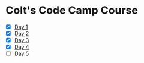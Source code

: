 # Colt's Code Camp Course

- [x] [Day 1](./day01)
- [x] [Day 2](./day02)
- [x] [Day 3](./day03)
- [x] [Day 4](./day04)
- [ ] [Day 5](./day05)
